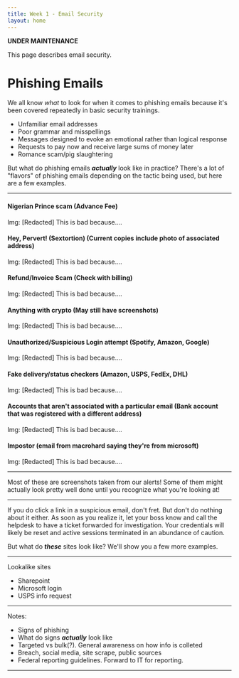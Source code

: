 ```yaml
---
title: Week 1 - Email Security
layout: home
---
```


**********UNDER MAINTENANCE**********

This page describes email security.

# Phishing Emails

We all know _what_ to look for when it comes to phishing emails because it's been covered repeatedly in basic security trainings.

*   Unfamiliar email addresses
*   Poor grammar and misspellings
*   Messages designed to evoke an emotional rather than logical response
*   Requests to pay now and receive large sums of money later
*   Romance scam/pig slaughtering

But what do phishing emails **_actually_** look like in practice? There's a lot of "flavors" of phishing emails depending on the tactic being used, but here are a few examples.

---
#### Nigerian Prince scam (Advance Fee)

Img: [Redacted] This is bad because....

#### Hey, Pervert! (Sextortion) (Current copies include photo of associated address)

Img: [Redacted] This is bad because....

<!-- Triggers: Emotional attack (embarassment, shame) -->

#### Refund/Invoice Scam (Check with billing)

Img: [Redacted] This is bad because....

<!-- Triggers: Sense of urgency, legal threat, emotional attacks (empathy) -->

#### Anything with crypto (May still have screenshots)

Img: [Redacted] This is bad because....

<!-- Triggers: Emotional attack (fear) -->

#### Unauthorized/Suspicious Login attempt (Spotify, Amazon, Google)

Img: [Redacted] This is bad because....

<!-- Triggers: Emotional attack (fear, frustration) -->

#### Fake delivery/status checkers (Amazon, USPS, FedEx, DHL)

Img: [Redacted] This is bad because....

<!-- Triggers: Emotional attack (anger, surprise) -->

#### Accounts that aren't associated with a particular email (Bank account that was registered with a different address)

Img: [Redacted] This is bad because....

<!-- Triggers: Emtoional attack (surprise, fear) -->

#### Impostor (email from macrohard saying they're from microsoft)

Img: [Redacted] This is bad because....

<!-- Triggers: False authority -->

---
Most of these are screenshots taken from our alerts! Some of them might actually look pretty well done until you recognize what you're looking at!


---
If you do click a link in a suspicious email, don't fret. But don't do nothing about it either. As soon as you realize it, let your boss know and call the helpdesk to have a ticket forwarded for investigation. Your credentials will likely be reset and active sessions terminated in an abundance of caution.

But what do **_these_** sites look like? We'll show you a few more examples.

---
Lookalike sites
* Sharepoint
* Microsoft login
* USPS info request

---


Notes:

* Signs of phishing
* What do signs **_actually_** look like
* Targeted vs bulk(?). General awareness on how info is colleted
* Breach, social media, site scrape, public sources
* Federal reporting guidelines. Forward to IT for reporting.

----